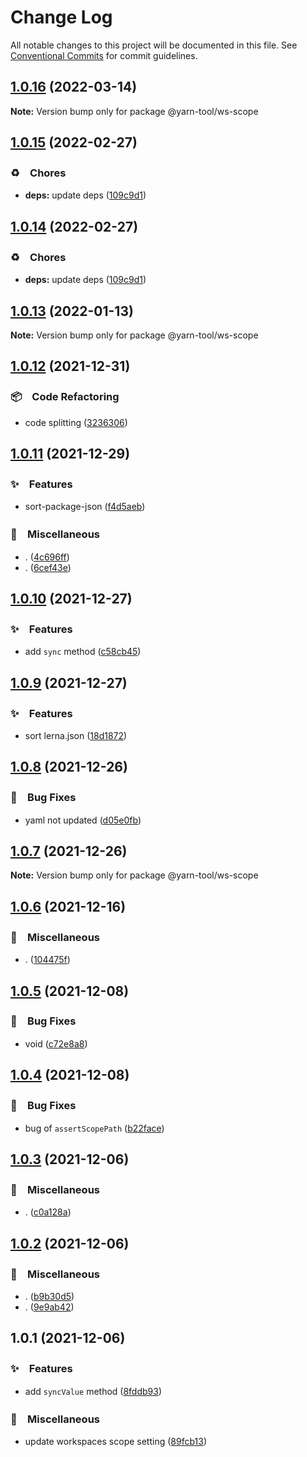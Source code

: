 # Change Log

All notable changes to this project will be documented in this file.
See [Conventional Commits](https://conventionalcommits.org) for commit guidelines.

## [1.0.16](https://github.com/bluelovers/ws-yarn-workspaces/compare/@yarn-tool/ws-scope@1.0.15...@yarn-tool/ws-scope@1.0.16) (2022-03-14)

**Note:** Version bump only for package @yarn-tool/ws-scope





## [1.0.15](https://github.com/bluelovers/ws-yarn-workspaces/compare/@yarn-tool/ws-scope@1.0.13...@yarn-tool/ws-scope@1.0.15) (2022-02-27)


### ♻️　Chores

* **deps:** update deps ([109c9d1](https://github.com/bluelovers/ws-yarn-workspaces/commit/109c9d1b437063d069a9aaf5f5b9b15da4d5c76f))





## [1.0.14](https://github.com/bluelovers/ws-yarn-workspaces/compare/@yarn-tool/ws-scope@1.0.13...@yarn-tool/ws-scope@1.0.14) (2022-02-27)


### ♻️　Chores

* **deps:** update deps ([109c9d1](https://github.com/bluelovers/ws-yarn-workspaces/commit/109c9d1b437063d069a9aaf5f5b9b15da4d5c76f))





## [1.0.13](https://github.com/bluelovers/ws-yarn-workspaces/compare/@yarn-tool/ws-scope@1.0.12...@yarn-tool/ws-scope@1.0.13) (2022-01-13)

**Note:** Version bump only for package @yarn-tool/ws-scope





## [1.0.12](https://github.com/bluelovers/ws-yarn-workspaces/compare/@yarn-tool/ws-scope@1.0.11...@yarn-tool/ws-scope@1.0.12) (2021-12-31)


### 📦　Code Refactoring

* code splitting ([3236306](https://github.com/bluelovers/ws-yarn-workspaces/commit/323630687dcfaa851cd65176d446d55f74a1dd3b))





## [1.0.11](https://github.com/bluelovers/ws-yarn-workspaces/compare/@yarn-tool/ws-scope@1.0.10...@yarn-tool/ws-scope@1.0.11) (2021-12-29)


### ✨　Features

* sort-package-json ([f4d5aeb](https://github.com/bluelovers/ws-yarn-workspaces/commit/f4d5aebd088b1887781fb225fb5022266d80012f))


### 🔖　Miscellaneous

* . ([4c696ff](https://github.com/bluelovers/ws-yarn-workspaces/commit/4c696ffe958b9177b75c8c79a3ca9bf0d639ed64))
* . ([6cef43e](https://github.com/bluelovers/ws-yarn-workspaces/commit/6cef43eebbaddf5278f005ff06125359fc8042f8))





## [1.0.10](https://github.com/bluelovers/ws-yarn-workspaces/compare/@yarn-tool/ws-scope@1.0.9...@yarn-tool/ws-scope@1.0.10) (2021-12-27)


### ✨　Features

* add `sync` method ([c58cb45](https://github.com/bluelovers/ws-yarn-workspaces/commit/c58cb45ef8aabd07bb2a1d8b461f1cae34a06ccb))





## [1.0.9](https://github.com/bluelovers/ws-yarn-workspaces/compare/@yarn-tool/ws-scope@1.0.8...@yarn-tool/ws-scope@1.0.9) (2021-12-27)


### ✨　Features

* sort lerna.json ([18d1872](https://github.com/bluelovers/ws-yarn-workspaces/commit/18d1872fd3412114ab197787c8dfd51bc0760a84))





## [1.0.8](https://github.com/bluelovers/ws-yarn-workspaces/compare/@yarn-tool/ws-scope@1.0.7...@yarn-tool/ws-scope@1.0.8) (2021-12-26)


### 🐛　Bug Fixes

* yaml not updated ([d05e0fb](https://github.com/bluelovers/ws-yarn-workspaces/commit/d05e0fb116ee1c5ff37698794d79efd1b00cc9db))





## [1.0.7](https://github.com/bluelovers/ws-yarn-workspaces/compare/@yarn-tool/ws-scope@1.0.6...@yarn-tool/ws-scope@1.0.7) (2021-12-26)

**Note:** Version bump only for package @yarn-tool/ws-scope





## [1.0.6](https://github.com/bluelovers/ws-yarn-workspaces/compare/@yarn-tool/ws-scope@1.0.5...@yarn-tool/ws-scope@1.0.6) (2021-12-16)


### 🔖　Miscellaneous

* . ([104475f](https://github.com/bluelovers/ws-yarn-workspaces/commit/104475f2baa62e53dcc4cd6f3fb3a425cba1c88d))





## [1.0.5](https://github.com/bluelovers/ws-yarn-workspaces/compare/@yarn-tool/ws-scope@1.0.4...@yarn-tool/ws-scope@1.0.5) (2021-12-08)


### 🐛　Bug Fixes

* void ([c72e8a8](https://github.com/bluelovers/ws-yarn-workspaces/commit/c72e8a8e854d707bb8964285859bde573187f88a))





## [1.0.4](https://github.com/bluelovers/ws-yarn-workspaces/compare/@yarn-tool/ws-scope@1.0.3...@yarn-tool/ws-scope@1.0.4) (2021-12-08)


### 🐛　Bug Fixes

* bug of `assertScopePath` ([b22face](https://github.com/bluelovers/ws-yarn-workspaces/commit/b22face81a050e30eaa2f358b659640be101b9e5))





## [1.0.3](https://github.com/bluelovers/ws-yarn-workspaces/compare/@yarn-tool/ws-scope@1.0.2...@yarn-tool/ws-scope@1.0.3) (2021-12-06)


### 🔖　Miscellaneous

* . ([c0a128a](https://github.com/bluelovers/ws-yarn-workspaces/commit/c0a128a4599b57a38f1633e6b588ed0abb3d653f))





## [1.0.2](https://github.com/bluelovers/ws-yarn-workspaces/compare/@yarn-tool/ws-scope@1.0.1...@yarn-tool/ws-scope@1.0.2) (2021-12-06)


### 🔖　Miscellaneous

* . ([b9b30d5](https://github.com/bluelovers/ws-yarn-workspaces/commit/b9b30d5931743f5c70be9aae37675cec9a5346ad))
* . ([9e9ab42](https://github.com/bluelovers/ws-yarn-workspaces/commit/9e9ab422c73d902a29d6b59761930affa6397ba3))





## 1.0.1 (2021-12-06)


### ✨　Features

* add `syncValue` method ([8fddb93](https://github.com/bluelovers/ws-yarn-workspaces/commit/8fddb93796181c555deefdc8e6f4598793c38ca2))


### 🔖　Miscellaneous

* update workspaces scope setting ([89fcb13](https://github.com/bluelovers/ws-yarn-workspaces/commit/89fcb13dd85db3f5b1f2df4f2f4c9bdf1c29b169))

